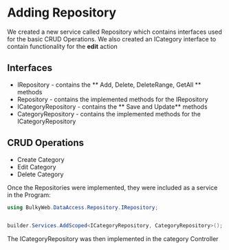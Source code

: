 # Adding Repository
We created a new service called Repository which contains interfaces used for the basic CRUD Operations. We also created an ICategory interface to contain functionality for the **edit** action

## Interfaces
- IRepository - contains the ** Add, Delete, DeleteRange, GetAll ** methods
- Repository - contains the implemented methods for the IRepository
- ICategoryRepository - contains the ** Save and Update** methods
- CategoryRepository  - contains the implemented methods for the ICategoryRepository

## CRUD Operations
- Create Category
- Edit Category
- Delete Category

Once the Repositories were implemented, they were included as a service in the Program:
```c#
using BulkyWeb.DataAccess.Repository.IRepository;


builder.Services.AddScoped<ICategoryRepository, CategoryRepository>();
```

The ICategoryRepository was then implemented in the category Controller

